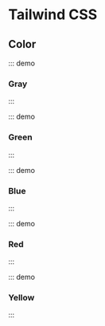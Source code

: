 <script setup>
import Gray from '@pages/components/tailwind/color/Gray.vue'
import Green from '@pages/components/tailwind/color/Green.vue'
import Blue from '@pages/components/tailwind/color/Blue.vue'
import Red from '@pages/components/tailwind/color/Red.vue'
import Yellow from '@pages/components/tailwind/color/Yellow.vue'
</script>

# Tailwind CSS

## Color

::: demo

### Gray

<Gray />
:::

::: demo

### Green

<Green />
:::

::: demo

### Blue

<Blue />
:::

::: demo

### Red

<Red />
:::

::: demo

### Yellow

<Yellow />
:::
